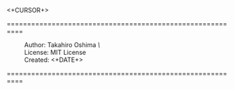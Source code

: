 <!-- vim: set fileencoding=utf-8 : -->


<+CURSOR+>

==========================================================

  <dl>
   <dd>Author:   Takahiro Oshima <em>\<tarotora51@gmail.com\></em></dd>
   <dd>License:  MIT License</dd>
   <dd>Created:  <+DATE+></dd>
  </dl>

==========================================================
